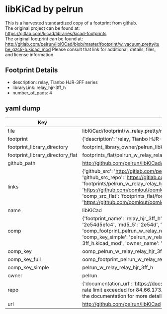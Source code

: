 # libKiCad by pelrun  
This is a harvested standardized copy of a footprint from github.  
The original project can be found at:  
https://gitlab.com/kicad/libraries/kicad-footprints  
The original footprint can be found at:
http://gitlab.com/pelrun/libKiCad/blob/master/footprint/w_vacuum.pretty/tube_gzc9-b.kicad_mod
Please consult that link for additional, details, files, and license information.  
## Footprint Details
* description: relay, Tianbo HJR-3FF series  
* libraryLink: relay_hjr-3ff_h  
* number_of_pads: 4  
## yaml dump  
| Key | Value |  
| --- | --- |  
| file | libKiCad/footprint/w_relay.pretty/relay_hjr-3ff_h.kicad_mod |  
| footprint | {'description': 'relay, Tianbo HJR-3FF series', 'libraryLink': 'relay_hjr-3ff_h', 'number_of_pads': 4} |  
| footprint_library_directory | footprint_library_owner/pelrun_libKiCad |  
| footprint_library_directory_flat | footprints_flat/pelrun_w_relay_relay_hjr_3ff_h/working |  
| github_path | http://github.com/pelrun/libKiCad/blob/master/footprint/w_relay.pretty/relay_hjr-3ff_h.kicad_mod |  
| links | {'github_src': 'http://gitlab.com/pelrun/libKiCad/blob/master/footprint/w_vacuum.pretty/tube_gzc9-b.kicad_mod', 'github_src_repo': 'https://gitlab.com/kicad/libraries/kicad-footprints', 'oomp_bot': 'footprints/pelrun_w_relay_relay_hjr_3ff_h/working', 'oomp_bot_github': 'https://github.com/oomlout/oomlout_oomp_footprint_bot/tree/main/footprints/pelrun_w_relay_relay_hjr_3ff_h/working', 'oomp_src_flat': 'footprints_flat/footprints_flat/pelrun_w_relay_relay_hjr_3ff_h/working', 'oomp_src_flat_github': 'https://github.com/oomlout/oomlout_oomp_footprint_src/tree/main/footprints_flat/pelrun_w_relay_relay_hjr_3ff_h/working'} |  
| name | libKiCad |  
| oomp | {'footprint_name': 'relay_hjr_3ff_h', 'library_name': 'w_relay', 'md5': '2e54d5efc4297528a889844f4607781f', 'md5_10': '2e54d5efc4', 'md5_5': '2e54d', 'md5_6': '2e54d5', 'oomp_key': 'oomp_pelrun_w_relay_relay_hjr_3ff_h', 'oomp_key_extra': 'oomp_footprint_pelrun_w_relay_relay_hjr_3ff_h', 'oomp_key_full': 'oomp_footprint_pelrun_w_relay_relay_hjr_3ff_h_2e54d5', 'oomp_key_simple': 'pelrun_w_relay_relay_hjr_3ff_h', 'original_filename': 'libKiCad/footprint/w_relay.pretty/relay_hjr-3ff_h.kicad_mod', 'owner_name': 'pelrun'} |  
| oomp_key | oomp_pelrun_w_relay_relay_hjr_3ff_h |  
| oomp_key_full | oomp_footprint_pelrun_w_relay_relay_hjr_3ff_h |  
| oomp_key_simple | pelrun_w_relay_relay_hjr_3ff_h |  
| owner | pelrun |  
| repo | {'documentation_url': 'https://docs.github.com/rest/overview/resources-in-the-rest-api#rate-limiting', 'message': "API rate limit exceeded for 84.66.173.59. (But here's the good news: Authenticated requests get a higher rate limit. Check out the documentation for more details.)"} |  
| url | http://github.com/pelrun/libKiCad |  

